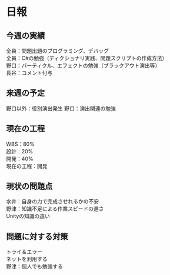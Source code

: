 # 日報
## 今週の実績<br>

全員：問題出題のプログラミング、デバッグ<br>
全員：C#の勉強（ディクショナリ実践、問題スクリプトの作成方法）<br>
野口：パーティクル、エフェクトの勉強（ブラックアウト演出等）<br>
長谷：コメント付与

## 来週の予定<br>
野口以外：役別演出発生
野口：演出関連の勉強
## 現在の工程<br>
WBS：80%<br>
設計：20%<br>
開発：40%<br>
現在の工程：開発<br>

## 現状の問題点<br>
水井：自身の力で完成させれるかの不安<br>
野津：知識不足による作業スピードの遅さ<br>
Unityの知識の違い<br>


## 問題に対する対策<br>

トライ＆エラー<br>
ネットを利用する<br>
野津：個人でも勉強する<br>
